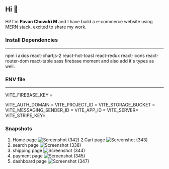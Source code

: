 ## Hi 👋

Hi! I'm **Pavan Chowdri M** and I have build a e-commerce website using MERN stack. excited to share my work.


### Install Dependencies
----
npm i axios react-chartjs-2 react-hot-toast react-redux react-icons react-router-dom react-table sass firebase moment 
and also add it's types as well.

### ENV file
---

VITE_FIREBASE_KEY =  

VITE_AUTH_DOMAIN =
VITE_PROJECT_ID = 
VITE_STORAGE_BUCKET = 
VITE_MESSAGING_SENDER_ID =
VITE_APP_ID = 
VITE_SERVER=
VITE_STRIPE_KEY=

### Snapshots
1. Home page
   ![Screenshot (342)](https://github.com/user-attachments/assets/0fc4521b-fa8c-47ea-b78a-4c4fccdc56d6)
2.Cart page
![Screenshot (343)](https://github.com/user-attachments/assets/5ca13e6e-ce8e-4ff0-95b7-bb729f0a0df3)
3. search page
![Screenshot (338)](https://github.com/user-attachments/assets/c64b8ee6-5956-4280-b69b-83f8b8f656f1)
4. shipping page
 ![Screenshot (344)](https://github.com/user-attachments/assets/7f999707-2e3a-4d08-ac21-42b080230d7c)
5. payment page
![Screenshot (345)](https://github.com/user-attachments/assets/579cb227-fec1-4d47-a412-7cd5e5717f4c)
6. dashboard page
 ![Screenshot (347)](https://github.com/user-attachments/assets/bb7b9e5d-3ed3-460c-8b76-4a25f954bb36)

